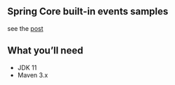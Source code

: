 ## Spring Core built-in events samples

see the [post](https://semotpan.com/java/2021/02/28/spring-core-built-in-application-events.html)

## What you’ll need
* JDK 11
* Maven 3.x

